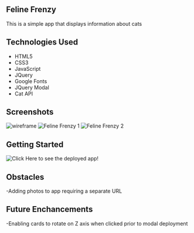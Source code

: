 ## Feline Frenzy
This is a simple app that displays information about cats 

## Technologies Used
- HTML5
- CSS3
- JavaScript
- JQuery
- Google Fonts
- JQuery Modal
- Cat API

## Screenshots

![wireframe](/home/mdb/Downloads/felineFrenzy.png)
![Feline Frenzy 1](/home/mdb/Pictures/felineFrenzy1.png)
![Feline Frenzy 2](/home/mdb/Pictures/felineFrenzy2.png)

## Getting Started

![Click Here](https://feline-frenzy-git-master.mbawu86.vercel.app/) to see the deployed app!

## Obstacles
-Adding photos to app requiring a separate URL 

## Future Enchancements
-Enabling cards to rotate on Z axis when clicked prior to modal deployment